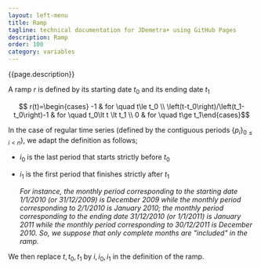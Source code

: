 ```yaml
---
layout: left-menu
title: Ramp
tagline: technical documentation for JDemetra+ using GitHub Pages
description: Ramp
order: 100
category: variables
---
```

{{page.description}}

A ramp $r$ is defined by its starting date $t_0$ and its ending date $t_1$

$$ r(t)=\begin{cases} -1 & for \quad t\le t_0 \\ \left(t-t_0\right)/\left(t_1-t_0\right)-1 & for \quad t_0\lt t \lt t_1 \\  0 & for \quad t\ge t_1\end{cases}$$

In the case of regular time series (defined by the contiguous periods $\lbrace p_i \rbrace_{0 \le i \lt n}$), we adapt the definition as follows;

- $i_0$ is the last period that starts strictly before $t_0$
- $i_1$ is the first period that finishes strictly after $t_1$

    _For instance, the monthly period corresponding to the starting date 1/1/2010 (or 31/12/2009) is December 2009 while the monthly period corresponding to 2/1/2010 is January 2010; the monthly period corresponding to the ending date 31/12/2010 (or 1/1/2011) is January 2011 while the monthly period corresponding to 30/12/2011 is December 2010. So, we suppose that only complete months are "included" in the ramp._ 



We then replace $t,t_0, t_1$ by $i,i_0, i_1$ in the definition of the ramp.